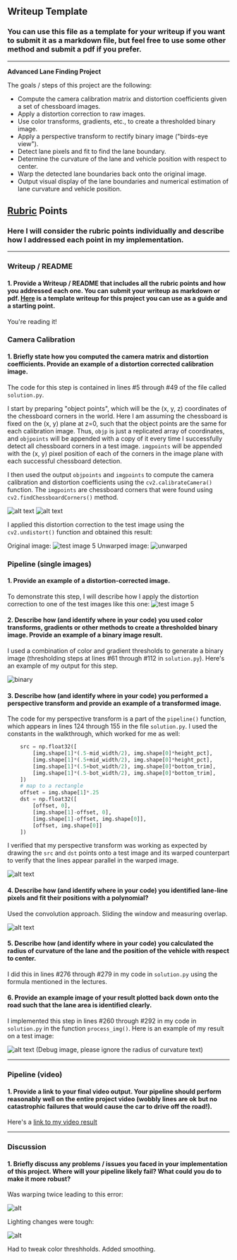 ## Writeup Template

### You can use this file as a template for your writeup if you want to submit it as a markdown file, but feel free to use some other method and submit a pdf if you prefer.

---

**Advanced Lane Finding Project**

The goals / steps of this project are the following:

* Compute the camera calibration matrix and distortion coefficients given a set of chessboard images.
* Apply a distortion correction to raw images.
* Use color transforms, gradients, etc., to create a thresholded binary image.
* Apply a perspective transform to rectify binary image ("birds-eye view").
* Detect lane pixels and fit to find the lane boundary.
* Determine the curvature of the lane and vehicle position with respect to center.
* Warp the detected lane boundaries back onto the original image.
* Output visual display of the lane boundaries and numerical estimation of lane curvature and vehicle position.

[//]: # (Image References)

[image1]: ./files/corner-12.jpg "Corners"
[image2]: ./files/calibration16.jpg "Squares"
[image3]: ./files/unwarped-1.jpg "Unwarped1"
[image4]: ./files/test5.jpg "image5"
[image5]: ./files/preprocess-1.jpg "Binary"
[image6]: ./files/warped-tracked-4.jpg "Warped"
[image7]: ./files/windows-tracked-5.jpg "Warped"
[image8]: ./files/first_frame_old_soln.jpg "Lane lines"
[image9]: ./errors/23sec_processed.jpg "Error 1"
[image10]: ./errors/ff.jpg "Error 2"
[video1]: ./output_tracked6.mp4 "Video"

## [Rubric](https://review.udacity.com/#!/rubrics/571/view) Points

### Here I will consider the rubric points individually and describe how I addressed each point in my implementation.  

---

### Writeup / README

#### 1. Provide a Writeup / README that includes all the rubric points and how you addressed each one.  You can submit your writeup as markdown or pdf.  [Here](https://github.com/udacity/CarND-Advanced-Lane-Lines/blob/master/writeup_template.md) is a template writeup for this project you can use as a guide and a starting point.  

You're reading it!

### Camera Calibration

#### 1. Briefly state how you computed the camera matrix and distortion coefficients. Provide an example of a distortion corrected calibration image.

The code for this step is contained in lines #5 through #49 of the file called `solution.py`.  

I start by preparing "object points", which will be the (x, y, z) coordinates of the chessboard corners in the world. Here I am assuming the chessboard is fixed on the (x, y) plane at z=0, such that the object points are the same for each calibration image.  Thus, `objp` is just a replicated array of coordinates, and `objpoints` will be appended with a copy of it every time I successfully detect all chessboard corners in a test image.  `imgpoints` will be appended with the (x, y) pixel position of each of the corners in the image plane with each successful chessboard detection.  

I then used the output `objpoints` and `imgpoints` to compute the camera calibration and distortion coefficients using the `cv2.calibrateCamera()` function. The `imgpoints` are chessboard corners that were found using `cv2.findChessboardCorners()` method.

![alt text][image2] ![alt text][image1]

I applied this distortion correction to the test image using the `cv2.undistort()` function and obtained this result: 

Original image:
![test image 5][image4]
Unwarped image:
![unwarped][image3]

### Pipeline (single images)

#### 1. Provide an example of a distortion-corrected image.

To demonstrate this step, I will describe how I apply the distortion correction to one of the test images like this one:
![test image 5][image4]

#### 2. Describe how (and identify where in your code) you used color transforms, gradients or other methods to create a thresholded binary image.  Provide an example of a binary image result.

I used a combination of color and gradient thresholds to generate a binary image (thresholding steps at lines #61 through #112 in `solution.py`).  Here's an example of my output for this step.

![binary][image5]

#### 3. Describe how (and identify where in your code) you performed a perspective transform and provide an example of a transformed image.

The code for my perspective transform is a part of the `pipeline()` function, which appears in lines 124 through 155 in the file `solution.py`. I used the constants in the walkthrough, which worked for me as well:

```python
    src = np.float32([
        [img.shape[1]*(.5-mid_width/2), img.shape[0]*height_pct],
        [img.shape[1]*(.5+mid_width/2), img.shape[0]*height_pct],
        [img.shape[1]*(.5+bot_width/2), img.shape[0]*bottom_trim],
        [img.shape[1]*(.5-bot_width/2), img.shape[0]*bottom_trim],
    ])
    # map to a rectangle
    offset = img.shape[1]*.25
    dst = np.float32([
        [offset, 0],
        [img.shape[1]-offset, 0],
        [img.shape[1]-offset, img.shape[0]],
        [offset, img.shape[0]]
    ])
```

I verified that my perspective transform was working as expected by drawing the `src` and `dst` points onto a test image and its warped counterpart to verify that the lines appear parallel in the warped image.

![alt text][image6]

#### 4. Describe how (and identify where in your code) you identified lane-line pixels and fit their positions with a polynomial?

Used the convolution approach. Sliding the window and measuring overlap. 

![alt text][image7]


#### 5. Describe how (and identify where in your code) you calculated the radius of curvature of the lane and the position of the vehicle with respect to center.

I did this in lines #276 through #279 in my code in `solution.py` using the formula mentioned in the lectures.


#### 6. Provide an example image of your result plotted back down onto the road such that the lane area is identified clearly.

I implemented this step in lines #260 through #292 in my code in `solution.py` in the function `process_img()`.  Here is an example of my result on a test image:


![alt text][image8]
(Debug image, please ignore the radius of curvature text)


---

### Pipeline (video)

#### 1. Provide a link to your final video output.  Your pipeline should perform reasonably well on the entire project video (wobbly lines are ok but no catastrophic failures that would cause the car to drive off the road!).

Here's a [link to my video result](./output_tracked6.mp4)


---

### Discussion

#### 1. Briefly discuss any problems / issues you faced in your implementation of this project.  Where will your pipeline likely fail?  What could you do to make it more robust?

Was warping twice leading to this error:

![alt][image10]


Lighting changes were tough:

![alt][image9]

Had to tweak color threshholds. Added smoothing.



